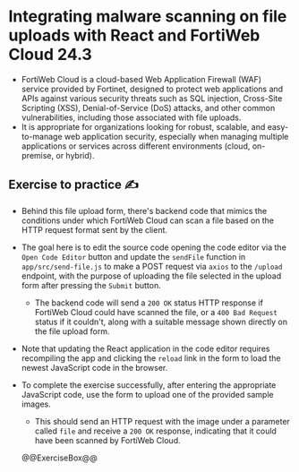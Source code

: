 # Integrating malware scanning on file uploads with React and FortiWeb Cloud 24.3

* FortiWeb Cloud is a cloud-based Web Application Firewall (WAF) service provided by Fortinet, designed to protect web applications and APIs against various security threats such as SQL injection, Cross-Site Scripting (XSS), Denial-of-Service (DoS) attacks, and other common vulnerabilities, including those associated with file uploads.
* It is appropriate for organizations looking for robust, scalable, and easy-to-manage web application security, especially when managing multiple applications or services across different environments (cloud, on-premise, or hybrid).

## Exercise to practice :writing_hand:

* Behind this file upload form, there's backend code that mimics the conditions under which FortiWeb Cloud can scan a file based on the HTTP request format sent by the client.
* The goal here is to edit the source code opening the code editor via the `Open Code Editor` button and update the `sendFile` function in `app/src/send-file.js` to make a POST request via `axios` to the `/upload` endpoint, with the purpose of uploading the file selected in the upload form after pressing the `Submit` button.
  * The backend code will send a `200 OK` status HTTP response if FortiWeb Cloud could have scanned the file, or a `400 Bad Request` status if it couldn't, along with a suitable message shown directly on the file upload form.
* Note that updating the React application in the code editor requires recompiling the app and clicking the `reload` link in the form to load the newest JavaScript code in the browser.
* To complete the exercise successfully, after entering the appropriate JavaScript code, use the form to upload one of the provided sample images.
  * This should send an HTTP request with the image under a parameter called `file` and receive a `200 OK` response, indicating that it could have been scanned by FortiWeb Cloud.

  @@ExerciseBox@@
